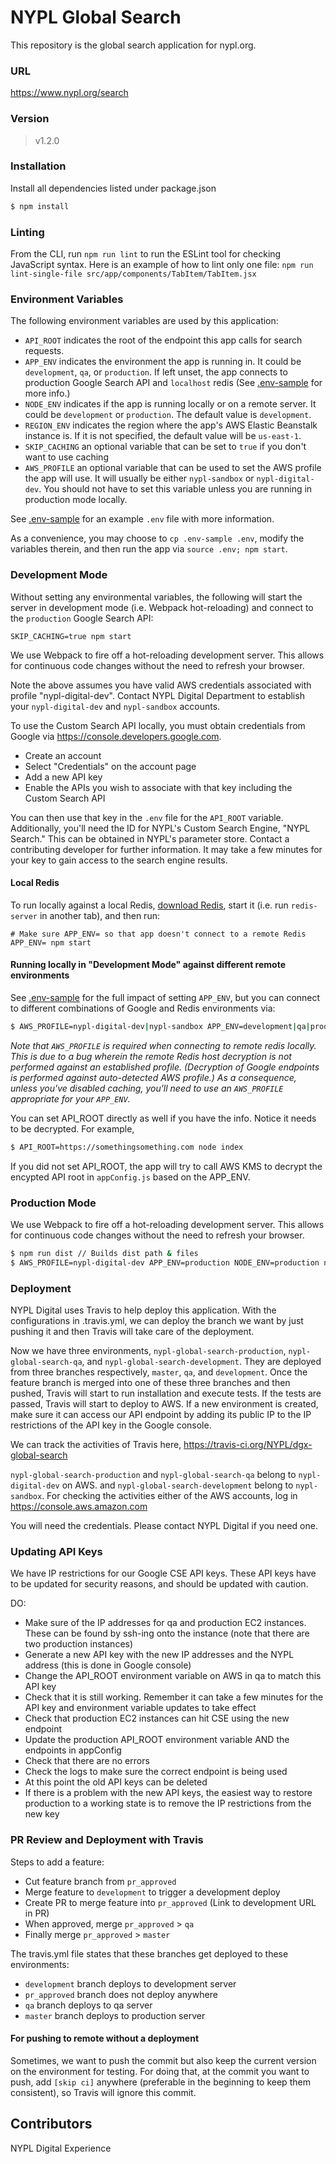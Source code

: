 # NYPL Global Search

This repository is the global search application for nypl.org.

### URL
https://www.nypl.org/search

### Version
> v1.2.0

### Installation
Install all dependencies listed under package.json
```sh
$ npm install
```

### Linting
From the CLI, run `npm run lint` to run the ESLint tool for checking JavaScript syntax.  Here is an example of how to lint only one file: `npm run lint-single-file src/app/components/TabItem/TabItem.jsx`

### Environment Variables

The following environment variables are used by this application:

  - `API_ROOT` indicates the root of the endpoint this app calls for search requests.
  - `APP_ENV` indicates the environment the app is running in. It could be `development`, `qa`, or `production`. If left unset, the app connects to production Google Search API and `localhost` redis (See [.env-sample](./.env-sample) for more info.)
  - `NODE_ENV` indicates if the app is running locally or on a remote server. It could be `development` or `production`. The default value is `development`.
  - `REGION_ENV` indicates the region where the app's AWS Elastic Beanstalk instance is. If it is not specified, the default value will be `us-east-1`.
  - `SKIP_CACHING` an optional variable that can be set to `true` if you don't want to use caching
  - `AWS_PROFILE` an optional variable that can be used to set the AWS profile the app will use. It will usually be either
  `nypl-sandbox` or `nypl-digital-dev`. You should not have to set this variable unless you are running in production mode locally.

See [.env-sample](./.env-sample) for an example `.env` file with more information.

As a convenience, you may choose to `cp .env-sample .env`, modify the variables therein, and then run the app via `source .env; npm start`.

### Development Mode

Without setting any environmental variables, the following will start the server in development mode (i.e. Webpack hot-reloading) and connect to the `production` Google Search API:

`SKIP_CACHING=true npm start`

We use Webpack to fire off a hot-reloading development server. This allows for continuous code changes without the need to refresh your browser.

Note the above assumes you have valid AWS credentials associated with profile "nypl-digital-dev". Contact NYPL Digital Department to establish your `nypl-digital-dev` and `nypl-sandbox` accounts.

To use the Custom Search API locally, you must obtain credentials from Google via https://console.developers.google.com.

* Create an account
* Select "Credentials" on the account page
* Add a new API key
* Enable the APIs you wish to associate with that key including the Custom Search API

You can then use that key in the `.env` file for the `API_ROOT` variable. Additionally, you'll need the ID for NYPL's Custom Search Engine, "NYPL Search." This can be obtained in NYPL's parameter store. Contact a contributing developer for further information. It may take a few minutes for your key to gain access to the search engine results.

#### Local Redis

To run locally against a local Redis, [download Redis](https://redis.io/topics/quickstart), start it (i.e. run `redis-server` in another tab), and then run:

```
# Make sure APP_ENV= so that app doesn't connect to a remote Redis
APP_ENV= npm start
```

#### Running locally in "Development Mode" against different remote environments

See [.env-sample](./.env-sample) for the full impact of setting `APP_ENV`, but you can connect to different combinations of Google and Redis environments via:

```sh
$ AWS_PROFILE=nypl-digital-dev|nypl-sandbox APP_ENV=development|qa|production npm start
```

*Note that `AWS_PROFILE` is required when connecting to remote redis locally. This is due to a bug wherein the remote Redis host decryption is not performed against an established profile. (Decryption of Google endpoints is performed against auto-detected AWS profile.) As a consequence, unless you've disabled caching, you'll need to use an `AWS_PROFILE` appropriate for your `APP_ENV`.*

You can set API_ROOT directly as well if you have the info. Notice it needs to be decrypted. For example,

```sh
$ API_ROOT=https://somethingsomething.com node index
```

If you did not set API_ROOT, the app will try to call AWS KMS to decrypt the encypted API root in `appConfig.js` based on the APP_ENV.

### Production Mode
We use Webpack to fire off a hot-reloading development server. This allows for continuous code changes without the need to refresh your browser.

```sh
$ npm run dist // Builds dist path & files
$ AWS_PROFILE=nypl-digital-dev APP_ENV=production NODE_ENV=production npm start // Starts localhost:3001 with set APP_ENV
```

### Deployment
NYPL Digital uses Travis to help deploy this application. With the configurations in .travis.yml, we can deploy the branch we want by just pushing it and then Travis will take care of the deployment.

Now we have three environments, `nypl-global-search-production`, `nypl-global-search-qa`, and `nypl-global-search-development`. They are deployed from three branches respectively, `master`, `qa`, and `development`. Once the feature branch is merged into one of these three branches and then pushed, Travis will start to run installation and execute tests. If the tests are passed, Travis will start to deploy to AWS. If a new environment is created, make sure it can access our API endpoint by adding its public IP to the IP restrictions of the API key in the Google console.

We can track the activities of Travis here,
https://travis-ci.org/NYPL/dgx-global-search

`nypl-global-search-production` and `nypl-global-search-qa` belong to `nypl-digital-dev` on AWS. and `nypl-global-search-development` belong to `nypl-sandbox`. For checking the activities either of the AWS accounts, log in
https://console.aws.amazon.com

You will need the credentials. Please contact NYPL Digital if you need one.

### Updating API Keys

We have IP restrictions for our Google CSE API keys. These API keys have to be updated for security reasons, and should
be updated with caution.

DO:

- Make sure of the IP addresses for qa and production EC2 instances. These can be found by ssh-ing onto the instance
(note that there are two production instances)
- Generate a new API key with the new IP addresses and the NYPL address (this is done in Google console)
- Change the API_ROOT environment variable on AWS in qa to match this API key
- Check that it is still working. Remember it can take a few minutes for the API key and environment variable updates to take effect
- Check that production EC2 instances can hit CSE using the new endpoint
- Update the production API_ROOT environment variable AND the endpoints in appConfig
- Check that there are no errors
- Check the logs to make sure the correct endpoint is being used
- At this point the old API keys can be deleted
- If there is a problem with the new API keys, the easiest way to restore production to a working state is to remove the IP
restrictions from the new key

### PR Review and Deployment with Travis

Steps to add a feature:

- Cut feature branch from `pr_approved`
- Merge feature to `development` to trigger a development deploy
- Create PR to merge feature into `pr_approved` (Link to development URL in PR)
- When approved, merge `pr_approved` > `qa`
- Finally merge `pr_approved` > `master`

The travis.yml file states that these branches get deployed to these environments:

* `development` branch deploys to development server
* `pr_approved` branch does not deploy anywhere
* `qa` branch deploys to qa server
* `master` branch deploys to production server

#### For pushing to remote without a deployment
Sometimes, we want to push the commit but also keep the current version on the environment for testing. For doing that, at the commit you want to push, add `[skip ci]` anywhere (preferable in the beginning to keep them consistent), so Travis will ignore this commit.


Contributors
----
NYPL Digital Experience
